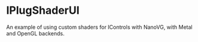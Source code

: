 # IPlugShaderUI

An example of using custom shaders for IControls with NanoVG, with Metal and OpenGL backends.
